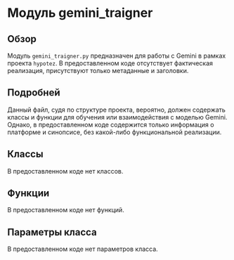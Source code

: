 # Модуль gemini_traigner

## Обзор

Модуль `gemini_traigner.py` предназначен для работы с Gemini в рамках проекта `hypotez`. В предоставленном коде отсутствует фактическая реализация, присутствуют только метаданные и заголовки.

## Подробней

Данный файл, судя по структуре проекта, вероятно, должен содержать классы и функции для обучения или взаимодействия с моделью Gemini. Однако, в предоставленном коде содержится только информация о платформе и синопсисе, без какой-либо функциональной реализации.

## Классы

В предоставленном коде нет классов.

## Функции

В предоставленном коде нет функций.

## Параметры класса

В предоставленном коде нет параметров класса.